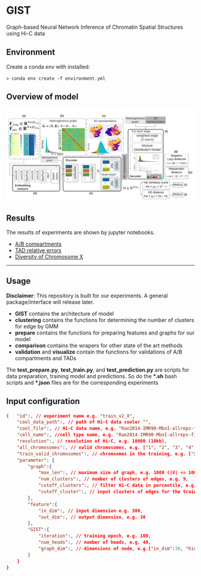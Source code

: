# GIST
Graph-based Neural Network Inference of Chromatin Spatial Structures using Hi-C data

## Environment
Create a conda *env* with installed:
```
> conda env create -f environment.yml
```

## Overview of model 
![model](/figure/model.png)

## Results

The results of experiments are shown by jupyter notebooks.
- [A/B compartments](/TEST_PCs_Display.nbconvert.ipynb)
- [TAD relative errors](/TEST_RelativeError.nbconvert.ipynb)
- [Diversity of Chromosome X](/TEST_XiXa.nbconvert.ipynb)

---

## Usage
__Disclaimer__: This repository is built for our experiments. A general package/interface will release later. 

- __GIST__ contains the architecture of model
- __clustering__ contains the functions for determining the number of clusters for edge by GMM
- __prepare__ contains the functions for preparing features and graphs for our model
- __comparison__ contains the wrapers for other state of the art methods
- __validation__ and __visualize__ contain the functions for validations of A/B compartments and TADs

The **test_prepare.py**, **test_train.py**, and **test_prediction.py** are scripts for data preparation, training model and predictions. So do the **\*.sh** bash scripts and **\*.json** files are for the corresponding experiments


## Input configuration
```json
{   "id":, // experiment name e.g. "train_v2_X",
    "cool_data_path":, // path of Hi-C data cooler "",
    "cool_file":, // Hi-C data name, e.g. "Rao2014-IMR90-MboI-allreps-filtered.10kb.cool", 
    "cell_name":, //cell type name, e.g. "Rao2014-IMR90-MboI-allreps-filtered",
    "resolution":, // resolution of Hi-C, e.g. 10000 (10kb),
    "all_chromosomes":, // valid chromosomes, e.g. ["1", "2", "3", "4", "5", "6", "7", "8", "9", "10", "11", "12", "13", "14", "15", "X", "16", "17", "18", "19", "20", "21", "22"],
    "train_valid_chromosomes":, // chromsomes in the training, e.g. ["X"],
    "parameter": {
        "graph":{
            "max_len":, // maximum size of graph, e.g. 1000 (|V| <= 1000 nodes)
            "num_clusters":, // number of clusters of edges, e.g. 9,
            "cutoff_clusters":, // filter Hi-C data in percentile, e.g. {"low": 5.0, "high": 100}, 
            "cutoff_cluster":, // input clusters of edges for the training, e.g. 7 (feed in 0-6)
        },
        "feature":{
            "in_dim":, // input dimension e.g. 300,
            "out_dim":, // output dimension, e.g. 30
        },
        "GIST":{
            "iteration":, // training epoch, e.g. 100,
            "num_heads":, // number of heads, e.g. 40,
            "graph_dim":, // dimensions of node, e.g.{"in_dim":30, "hidden_dim":10, "out_dim": 3}
        }
    }
}
```
